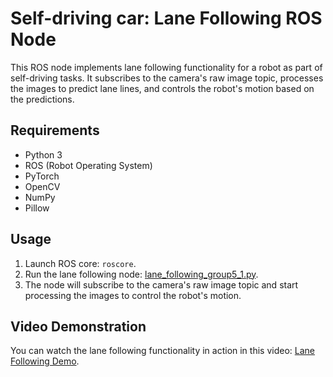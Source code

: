 # Self-driving car: Lane Following ROS Node

This ROS node implements lane following functionality for a robot as part of  self-driving tasks. It subscribes to the camera's raw image topic, processes the images to predict lane lines, and controls the robot's motion based on the predictions.

## Requirements
- Python 3
- ROS (Robot Operating System)
- PyTorch
- OpenCV
- NumPy
- Pillow

## Usage
1. Launch ROS core: `roscore`.
2. Run the lane following node: [lane_following_group5_1.py](lane_following_group5_1.py).
4. The node will subscribe to the camera's raw image topic and start processing the images to control the robot's motion.

## Video Demonstration
You can watch the lane following functionality in action in this video: [Lane Following Demo](https://youtu.be/46JBglssC7o).



